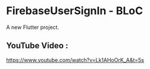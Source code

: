 # FirebaseUserSignIn - BLoC

A new Flutter project.

## YouTube Video :

https://www.youtube.com/watch?v=Lk1AHoOrK_A&t=5s


